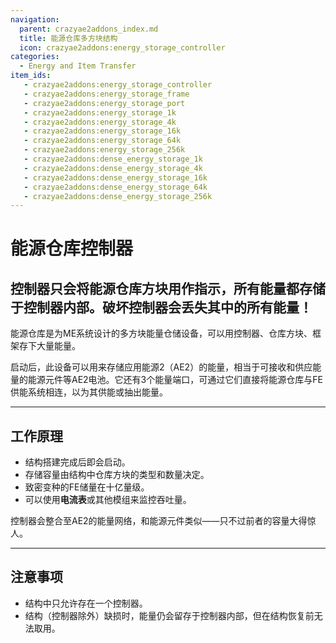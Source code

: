 ```yaml
---
navigation:
  parent: crazyae2addons_index.md
  title: 能源仓库多方块结构
  icon: crazyae2addons:energy_storage_controller
categories:
  - Energy and Item Transfer
item_ids:
   - crazyae2addons:energy_storage_controller
   - crazyae2addons:energy_storage_frame
   - crazyae2addons:energy_storage_port
   - crazyae2addons:energy_storage_1k
   - crazyae2addons:energy_storage_4k
   - crazyae2addons:energy_storage_16k
   - crazyae2addons:energy_storage_64k
   - crazyae2addons:energy_storage_256k
   - crazyae2addons:dense_energy_storage_1k
   - crazyae2addons:dense_energy_storage_4k
   - crazyae2addons:dense_energy_storage_16k
   - crazyae2addons:dense_energy_storage_64k
   - crazyae2addons:dense_energy_storage_256k
---
```


# 能源仓库控制器

<GameScene zoom="1" interactive={true}>
  <ImportStructure src="../assets/energy_storage.nbt" />
</GameScene>

## 控制器只会将能源仓库方块用作指示，所有能量都存储于控制器内部。破坏控制器会丢失其中的所有能量！

能源仓库是为ME系统设计的多方块能量仓储设备，可以用控制器、仓库方块、框架存下大量能量。

启动后，此设备可以用来存储应用能源2（AE2）的能量，相当于可接收和供应能量的能源元件等AE2电池。它还有3个能量端口，可通过它们直接将能源仓库与FE供能系统相连，以为其供能或抽出能量。

---

## 工作原理

- 结构搭建完成后即会启动。
- 存储容量由结构中仓库方块的类型和数量决定。
- 致密变种的FE储量在十亿量级。
- 可以使用**电流表**或其他模组来监控吞吐量。

控制器会整合至AE2的能量网络，和能源元件类似——只不过前者的容量大得惊人。

---

## 注意事项

- 结构中只允许存在一个控制器。
- 结构（控制器除外）缺损时，能量仍会留存于控制器内部，但在结构恢复前无法取用。